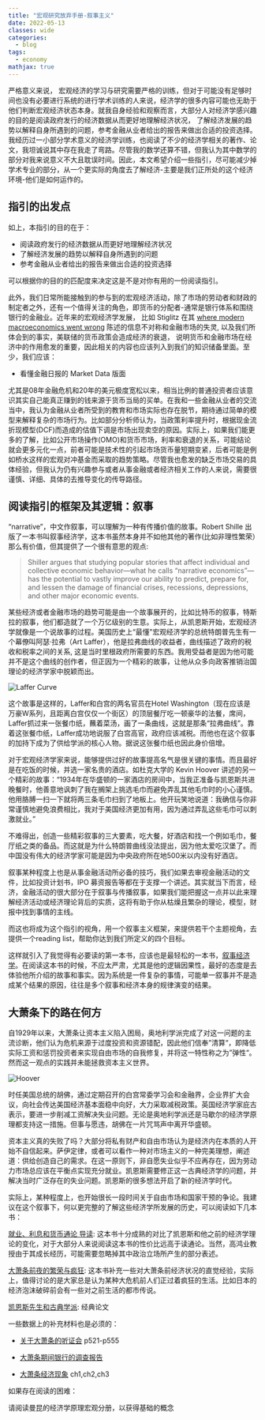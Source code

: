 ```yaml
---
title: "宏观研究放弃手册-叙事主义"
date: 2022-05-13
classes: wide
categories:
  - blog
tags:
  - economy
mathjax: true
---
```

严格意义来说， 宏观经济的学习与研究需要严格的训练，但对于可能没有足够时间也没有必要进行系统的进行学术训练的人来说，经济学的很多内容可能也无助于他们判断宏观经济状态本身。就我自身经验和观察而言，大部分人对经济学感兴趣的目的是阅读政府发行的经济数据从而更好地理解经济状况， 了解经济发展的趋势以解释自身所遇到的问题，参考金融从业者给出的报告来做出合适的投资选择。我经历过一小部分学术意义的经济学训练，也阅读了不少的经济学相关的著作、论文，我坦诚说其中存在我走了弯路。尽管我的数学还算不错，但我认为其中数学的部分对我来说意义不大且耽误时间。因此，本文希望介绍一些指引，尽可能减少掉学术专业的部分，从一个更实际的角度去了解经济-主要是我们正所处的这个经济环境-他们是如何运作的。

## 指引的出发点

如上，本指引的目的在于：

- 阅读政府发行的经济数据从而更好地理解经济状况
- 了解经济发展的趋势以解释自身所遇到的问题
- 参考金融从业者给出的报告来做出合适的投资选择

可以根据你的目的的匹配度来决定这是不是对你有用的一份阅读指引。

此外，我们日常所能接触到的参与到的宏观经济活动，除了市场的劳动者和财政的制定者之外，还有一个值得关注的角色，即货币的分配者-通常是银行体系和围绕银行的金融业。近年来的宏观经济学发展， 比如 Stiglitz 在其 [where modern macroeconomics went wrong](https://www.nber.org/papers/w23795) 陈述的信息不对称和金融市场的失灵, 以及我们所体会到的事实，美联储的货币政策会造成经济的衰退， 说明货币和金融市场在经济中的作用愈发的重要，因此相关的内容也应该列入到我们的知识储备里面。至少，我们应该：
- 看懂金融日报的 Market Data 版面

尤其是08年金融危机和20年的美元极度宽松以来，相当比例的普通投资者应该意识其实自己能真正赚到的钱来源于货币当局的买单。在我和一些金融从业者的交流当中，我认为金融从业者所受到的教育和市场实际也存在脱节，期待通过简单的模型来解释复杂的市场行为。比如部分分析师认为，当政策利率提升时，根据现金流折现模型(DCF)而造成的估值下调是市场出现卖空的原因。实际上，如果我们能更多的了解，比如公开市场操作(OMO)和货币市场，利率和衰退的关系，可能结论就会更多元化一点，前者可能是技术性的引起市场货币量短期变紧，后者可能是例如桥水这样的宏观对冲基金而采取的趋势策略。尽管我也愈发的缺乏市场交易的具体经验，但我认为仍有兴趣参与或者从事金融或者经济相关工作的人来说，需要很谨慎、详细、具体的去推导变化的传导路径。

## 阅读指引的框架及其逻辑：叙事

“narrative”，中文作叙事，可以理解为一种有传播价值的故事。Robert Shille 出版了一本书叫叙事经济学，这本书虽然本身并不如他其他的著作(比如非理性繁荣）那么有价值，但其提供了一个很有意思的观点:

>Shiller argues that studying popular stories that affect individual and collective economic behavior—what he calls “narrative economics”—has the potential to vastly improve our ability to predict, prepare for, and lessen the damage of financial crises, recessions, depressions, and other major economic events.

某些经济或者金融市场的趋势可能是由一个故事展开的，比如比特币的叙事，特斯拉的叙事，他们都造就了一个万亿级别的生意。实际上，从凯恩斯开始，宏观经济学就像是一个说故事的过程。美国历史上“最懂"宏观经济学的总统特朗普先生有一个幕僚叫阿瑟·拉弗（Art Laffer），他是拉弗曲线的收益者，曲线描述了政府的税收和税率之间的关系, 这是当时里根政府所需要的东西。我用受益者是因为他可能并不是这个曲线的创作者，但正因为一个精彩的故事，让他从众多向政客推销治国理论的经济学家中脱颖而出。

![Laffer Curve](/images/Laffer_Curve.png)

这个故事是这样的，Laffer和白宫的两名官员在Hotel Washington（现在应该是万豪W系列，且距离白宫仅仅一个街区）的顶层餐厅吃一顿豪华的法餐，席间，Laffer抓过来一张餐巾纸，蘸着菜汤，画了一条曲线，这就是那条“拉弗曲线”。靠着这张餐巾纸，Laffer成功地说服了白宫高官，政府应该减税。而他也在这个叙事的加持下成为了供给学派的核心人物。据说这张餐巾纸也因此身价倍增。

对于宏观经济学家来说，能够提供过好的故事提高名气是很关键的事情。而且最好是在吃饭的时候，并选一家名贵的酒店。如杜克大学的 Kevin Hoover 讲述的另一个精彩的故事：“1934年在华盛顿的一家酒店的房间中，当我正准备与凯恩斯共进晚餐时，他善意地讽刺了我在搁架上挑选毛巾而避免弄乱其他毛巾时的小心谨慎。他用胳膊一扫一下就将两三条毛巾扫到了地板上。他开玩笑地说道：我确信与你非常谨慎地避免浪费相比，我对于美国经济更加有用，因为通过弄乱这些毛巾可以刺激就业。”

不难得出，创造一些精彩叙事的三大要素，吃大餐，好酒店和找一个例如毛巾，餐厅纸之类的备品。而这就是为什么特朗普曲线没法提出，因为他太爱吃汉堡了。而中国没有伟大的经济学家可能是因为中央政府所在地500米以内没有好酒店。

叙事某种程度上也是从事金融活动所必备的技巧，我们如果去审视金融活动的文件，比如投资计划书，IPO 募资报告等都在于支撑一个讲述。其实就当下而言，经济，金融活动的很大部分在于叙事与传播叙事，如果我们能把握这一点并以此来理解经济活动或经济理论背后的实质，这将有助于你从枯燥且繁杂的理论，模型，财报中找到事情的主线。

而这也将成为这个指引的视角，用一个叙事主义框架，来提供若干个主题视角，去提供一个reading list，帮助你达到我们所定义的四个目标。

这样就引入了我觉得有必要读的第一本书，应该也是最轻松的一本书，[叙事经济学](https://book.douban.com/subject/34976597/)。在阅读这本书的时候，不应太严肃，尤其是他的逻辑因果性，最好的态度是去体验他所介绍的故事和事实。因为系统是一件复杂的事情，可能单一叙事并不是造成某个结果的原因，往往是多个叙事和经济本身的规律演变的结果。

## 大萧条下的路在何方

自1929年以来，大萧条让资本主义陷入困局，奥地利学派完成了对这一问题的主流诊断，他们认为危机来源于过度投资和资源错配，因此他们信奉”清算“，即降低实际工资和惩罚投资者来实现自由市场的自我修复，并将这一特性称之为”弹性“。然而这一观点的实践并未能拯救资本主义世界。

![Hoover](/images/9556038_orig.jpg)

时任美国总统的胡佛，通过定期召开的白宫常委学习会和金融界，企业界扩大会议，向社会传达美国经济基本面稳中向好，大力采取减税政策。英国经济学家庇古表示，要进一步削减工资解决失业问题。无论是奥地利学派还是马歇尔的经济学原理都支持这一措施。但事与愿违，胡佛在一片咒骂声中离开华盛顿。

资本主义真的失败了吗？大部分将私有财产和自由市场认为是经济内在本质的人开始不自信起来。萨伊定律，或者可以看作一种对市场主义的一种完美理想，阐述道：供给创造自己的需求。在这一原则下，非自愿失业似乎不应再存在，因为劳动力市场总应该在平衡点实现充分就业。凯恩斯需要修正这一古典经济学的问题，并解决当时广泛存在的失业问题。凯恩斯的很多想法开启了新的经济学时代。

实际上，某种程度上，也开始很长一段时间关于自由市场和国家干预的争论。我建议在这个叙事下，何以更完整的了解这些经济学所发展的历史，可以阅读如下几本书：

[就业、利息和货币通论 导读](https://book.douban.com/subject/30917220/): 这本书十分成熟的对比了凯恩斯和他之前的经济学理论的变化，对于大部分人来说阅读这本书的性价比远高于读通论。当然，高鸿业教授由于其成长经历，可能需要忽略掉其中政治立场所产生的部分表述。

[大萧条前夜的繁荣与疯狂](https://book.douban.com/subject/35623795/): 这本书补充一些对大萧条前经济状况的直觉经验，实际上，值得讨论的是大家总是认为某种大危机前人们正过着疯狂的生活。比如日本的经济泡沫破碎前会有一些对之前生活的都市传说。

[凯恩斯先生和古典学派](http://public.econ.duke.edu/~kdh9/Courses/Graduate%20Macro%20History/Readings-1/Hicks_Mr.%20Keynes%20and%20the%20Classics.pdf): 经典论文

一些数据上的补充材料也是必须的：

- [关于大萧条的听证会](https://fraser.stlouisfed.org/files/docs/historical/senate/1933sen_investeconprob/1933sen_investeconprob.pdf?utm_source=direct_download) p521-p555

- [大萧条期间银行的调查报告](https://fraser.stlouisfed.org/files/docs/historical/federal%20reserve%20history/frcom_br_gp_ch_banking/225_bank_suspensions.pdf?utm_source=direct_download)

- [大萧条经济现象](https://research.upjohn.org/cgi/viewcontent.cgi?article=1192&context=up_press) ch1,ch2,ch3

如果存在阅读的困难：

请阅读曼昆的经济学原理宏观分册，以获得基础的概念
